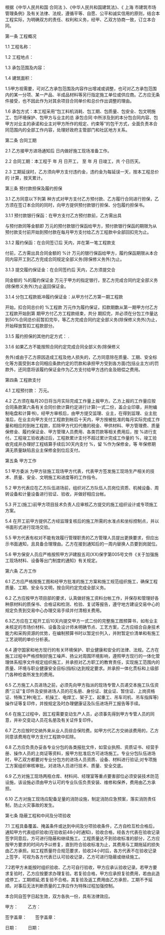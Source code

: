 
 


根据《中华人民共和国
合同法
》、《中华人民共和国建筑法》、《
上海
市建筑市场管理条例》及有关法律、法规，遵循平等、自愿、公平和诚实信用的原则，结合本工程实际，为明确双方的责任、权利和义务，经甲、乙双方协商一致，订立本合同。


第一条 工程概况


1.1 工程名称：


1.2 工程地点：


1.3 承包范围及内容：


1.4 建筑面积：


1.5甲方视需要，可对乙方承包范围及内容作出增减或调整，也可对乙方承包范围内的某一分项、某一产品、半成品材料等另行指定施工单位或供应商。乙方应无条件接受，也不因此作为对其余项目合同单价和总价作出调整的理由。


1.6 承包方式：本工程采用“包工料机消耗、包工期、包质量、包安全、包文明施工、包环境保护、包甲方与业主的总
承包合同
中所涉及到的本分包合同内容、包甲方对业主的承诺和业主对甲方所作的规定、约束等”的包干方式，全面负责本合同范围内的全部工作内容，处理好政府主管部门和社区地方关系。


第二条 合同工期


2.1 乙方接甲方进场通知后 日内做好施工现场准备工作。


2.2 合同工期：本工程于 年 月 日开工， 至 年 月 日竣工，共 个日历天。


2.3 工期延误时，乙方须向甲方支付违约金，违约金为每延误一天，按本工程总价的 计算，按天累计。


第三条 预付款担保及履约担保


3.1 乙方同意以下列第 种方式对甲方支付乙方预付款、乙方履行合同进行担保，乙方须在签订本合同的同时，向甲方提供预付款银行担保、分包履约担保书。


3.1.1 预付款银行保函：在甲方支付乙方预付款前，乙方需出具


与预付款同等金额即 万元的预付款银行保函给甲方，预付款银行保函的期限为从预付款支付前开始到预付款在每月甲方支付给乙方工程款中全部回扣完为止。


3.1.2 履约保函：在合同签订后 天内，并在第一笔工程款支


付前，乙方需出具合同金额的 %计 万元的银行保函给甲方，履约保函期限从本合同内容开工到乙方完成合同规定全部义务(除保修义务外)为止。


3.1.3 提交履约保证金：在合同签约后 天内，乙方须提交合


同金额的 %的履约保证金 万元于甲方的指定银行，至乙方完成合同约定全部义务(除保修义务外)为止返回保证金。


3.1.4 分包工程款抵冲履约保证金：从甲方付乙方第一期工程款


开始，扣合同总价的 %工程款 万元作为履约保证，扣款期数从第一期甲方付乙方工程款开始到第 期甲方付乙方工程款结束，共分 期扣完，并必须在分包工作量达到50%合同总价前暂扣完毕，等乙方完成合同约定全部义务(除保修义务外)为止，开始释放暂扣工程款部分。


3.1.5 履约担保的其他约定方式： .


3.1.6 如果乙方不能按照合同约定完成合同全部义务(除保修义


务外)或由于乙方原因造成工程及他人损失的，乙方同意除在质量、工期、安全标化等方面受到本合同相应条款约定的罚款和承担甲方受到各方面(包括业主方)的罚款外，还同意将该履约保证金作为乙方支付给甲方违约金及赔偿之费用。


第四条 工程款支付


4.1 工程预付款： 万元。


4.2 乙方须在每月20日将当月实际完成工作量上报甲方。乙方上报的工作量应按合同条款第六条有关合同价款计算约定进行计算(一式二份，盖企业印章，并附编制电盘和计算书)，经甲方审核后，由甲方提交监理、业主，在得到监理、业主批准后，在业主向甲方支付工程款到帐后十天内，甲方按被批准的每月实际完成工作量和相应的到帐工程款，扣除甲方代扣代缴的税金、甲供材料、甲方管理费、质量保修金、履约保证金、甲方管理人员费用、各类罚款等相关费用后，按 %进行支付。工程竣工验收通过后，工程款累计支付不超过累计完成工作量的 %，竣工验收完成并办理好工程结算手续后30天内支付 %，留 %作为保修金，等 年保修期满无质量缺陷且业主保修金到位后支付。


第五条 甲方工作


5.1 甲方委派 为甲方驻施工现场甲方代表，代表甲方签发施工现场生产相关的技术、质量、安全、文明施工和进度等的工作指令。


5.2 甲方代表应在乙方队伍进场前，组织对乙方队伍人员岗位资质、机械设备、周转设备和计量设备进行验证、验收，并做好相应台帐。


5.3 开工(施工)前甲方项目技术负责人应审核乙方提交的施工组织设计或专项施工方案。


5.4 在开工前甲方提供乙方经监理复核后的施工所需的水准点和坐标控制点，并以书面形式进行现场交验。


5.5 甲方代表有权对不能有效履行管理职责的乙方管理人员提出更换要求，但应出示书面通知，且具备合理理由。乙方在接到通知后的一周内替换人员要到岗就位。


5.6 甲方保安人员应严格按照甲方沪建股五司(XX)保字第005号文件《关于加强施工现场材料、设备等出门制度的通知》有关规定。


第六条 乙方工作


6.1 乙方应严格按施工图和经甲方批准的施工方案和施工规范组织施工，确保工程质量、工期、安全与文明，按合同约定完成全部义务。


6.2 乙方应按甲方项目部的要求，认真做好施工资料台帐工作，并保存和管理好各种原材料的质保书、合格证和检测、检验、复试等报告，遵守地方建设交易中心的规定负责到交易中心办理交易手续并付清相关费用。


6.3乙方应在工程开工后10天内提交甲方一式二份的完整施工图预算书，如有业主未核定的市场价材料、设备及设计师未明确节点、工艺方案，乙方应结合自身技术能力和采购资源的优势，在编制预算书时以暂定价列入，并附暂定价清单和有施工工艺说明的单价分析表。


6.4 遵守国家和地方现行的有关环境保护、职业健康和安全的法律、法规。乙方在施工过程中严格控制好施工噪声、扬尘对周围环境影响，遵照甲方现行的一体化管理体系程序文件规定组织施工，并承担对乙方职工的教育责任，实现施工范围内的质量、环境与职业健康安全目标(指标)达到规定要求。并承担一体化贯标和上级部门各种检查所发生的费用。


6.5 乙方施工人员进场之前，必须先向甲方指派的现场专管人员递交本施工队伍资质“三证”复印件及安排进场人员的花名册、身份证、就业证、暂住证、上岗资格证、特殊工种(电工、机操工、电焊工、架子工、起重工、吊车司机、吊车指挥等)操作证等复印件，并按规定及时办理健康证及队伍进场开工报告等手续。


6.6 在施工过程中，因工程需要变动生产人员，必须事先得到甲方专管人员的同意，并补交变动人员花名册及有关证件复印件。


6.7 乙方应按时交纳外来从业人员综合保险费。如甲方代乙方交纳该费用的，乙方同意该费用在甲方支付工程款中扣除。


6.8 乙方应负责办妥各专业分包的各类报批文件，如营业执照、资质证书、经营手册、操作人员的上岗证等资料，报甲方批准后方可进场施工。专业分包队伍进场时，甲乙双方都要对专业分包方的进场人员资质、设备、材料进行验证;对专项施工方案组织审核审批。对进场人员进行技术、质量、安全交底。


6.9 乙方对施工现场两瓶仓库、材料间、经理室等重点要害部位必须安装技术防范设施，该设施必须由甲方认可的专业队伍负责安装、维修和保养，费用由乙方承担。


6.10 乙方对施工现场应配备足量的消防设施，制定消防应急预案，落实消防责任制，防止火灾事故的发生。


第七条 隐蔽工程和中间及分项验收


7.1 工程具备覆盖、掩盖条件或达到中间及分项验收条件，乙方自检互检合格后，通知甲方代表组织验收(在验收前48小时通知)，验收合格，经各方代表在验收记录签字同意后，方可进行隐蔽和继续施工。工程质量达不到验收标准的部分，乙方应按甲方要求的时间内予以修复，直到符合验收标准为止，其费用与工期拖延的损失由乙方承担。如工程质量符合规范要求，验收24小时后，各方代表不在验收记录上签字，可视为各方代表已认可验收记录，乙方可进行隐蔽或继续施工。


7.2若甲方未能按时组织验收、乙方可自行验收，甲方应承认验收记录。若甲方要求复验时，乙方应按要求办理复验。若复验合格，甲方应承担复验费用，若由此造成停工，工期顺延;若复验不合格，其复验及返工费用由乙方承担，工期不予延顺。对事后无法判断质量的工序应作为特殊过程加强控制。


本合同自签字日起生效，双方各执一份，具有法律效应。


甲方： 　　乙方：


签字盖章：　　签字盖章：


日期： 　　日期：
 


 

 
 
 
 
 
  


  
 

  


  


  
 
 
 
 

